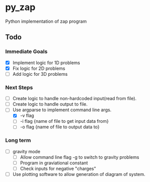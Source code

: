 # py_zap

Python implementation of zap program

## Todo

### Immediate Goals

- [x] Implement logic for 1D problems
- [x] Fix logic for 2D problems
- [ ] Add logic for 3D problems

### Next Steps

- [ ] Create logic to handle non-hardcoded input(read from file).
- [ ] Create logic to handle output to file.
- [ ] Use argparse to implement command line args.
  - [x] -v flag
  - [ ] -i flag {name of file to get input data from}
  - [ ] -o flag {name of file to output data to}

### Long term

- [ ] gravity mode
  - [ ] Allow command line flag -g to switch to gravity problems
  - [ ] Program in graviational constant
  - [ ] Check inputs for negative "charges"
- [ ] Use plotting software to allow generation of diagram of
      system.
